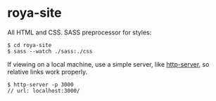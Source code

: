 # roya-site

All HTML and CSS. SASS preprocessor for styles:
````
$ cd roya-site
$ sass --watch ./sass:./css
````

If viewing on a local machine, use a simple server, like [http-server](https://github.com/indexzero/http-server), so relative links work properly.
````
$ http-server -p 3000
// url: localhost:3000/
````
